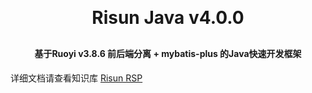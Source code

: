 <h1 align="center" style="margin: 30px 0 30px; font-weight: bold;">Risun Java v4.0.0</h1>
<h4 align="center">基于Ruoyi v3.8.6 前后端分离 + mybatis-plus 的Java快速开发框架</h4>

详细文档请查看知识库 <a href="http://doc.risun-tec.cn:9103/pages/b0ea1c" target="_blank">Risun RSP</a>

